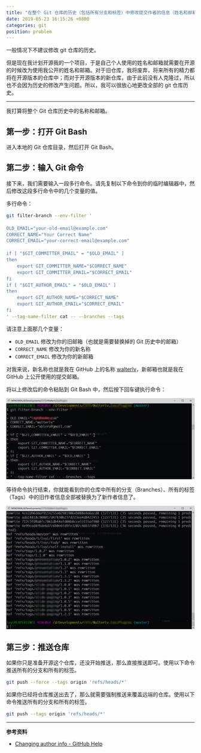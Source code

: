 ```yaml
---
title: "在整个 Git 仓库的历史（包括所有分支和标签）中修改提交作者的信息（姓名和邮箱）"
date: 2019-05-23 16:15:26 +0800
categories: git
position: problem
---
```


一般情况下不建议修改 git 仓库的历史。

但是现在我计划开源我的一个项目，于是自己个人使用的姓名和邮箱就需要在开源的时候改为使用我公开的姓名和邮箱。对于旧仓库，我将废弃，将来所有的精力都将在开源版本的仓库中；而对于开源版本的新仓库，由于此前没有人克隆过，所以也不会因为历史的修改产生问题。所以，我可以很放心地更改全部的 git 仓库历史。

---

我打算将整个 Git 仓库历史中的名称和邮箱。

## 第一步：打开 Git Bash

进入本地的 Git 仓库目录，然后打开 Git Bash。

## 第二步：输入 Git 命令

接下来，我们需要输入一段多行命令。请先复制以下命令到你的临时编辑器中，然后修改这段多行命令中的几个变量的值。

多行命令：

```bash
git filter-branch --env-filter '

OLD_EMAIL="your-old-email@example.com"
CORRECT_NAME="Your Correct Name"
CORRECT_EMAIL="your-correct-email@example.com"

if [ "$GIT_COMMITTER_EMAIL" = "$OLD_EMAIL" ]
then
    export GIT_COMMITTER_NAME="$CORRECT_NAME"
    export GIT_COMMITTER_EMAIL="$CORRECT_EMAIL"
fi
if [ "$GIT_AUTHOR_EMAIL" = "$OLD_EMAIL" ]
then
    export GIT_AUTHOR_NAME="$CORRECT_NAME"
    export GIT_AUTHOR_EMAIL="$CORRECT_EMAIL"
fi
' --tag-name-filter cat -- --branches --tags
```

请注意上面那几个变量：

- `OLD_EMAIL` 修改为你的旧邮箱（也就是需要替换掉的 Git 历史中的邮箱）
- `CORRECT_NAME` 修改为你的新名称
- `CORRECT_EMAIL` 修改为你的新邮箱

对我来说，新名称也就是我在 GitHub 上的名称 [walterlv](https://github.com/walterlv)，新邮箱也就是我在 GitHub 上公开使用的提交邮箱。

将以上修改后的命令粘贴到 Git Bash 中，然后按下回车键执行命令：

![执行命令](/static/posts/2019-05-23-16-07-59.png)

等待命令执行结束，你就能看到你的仓库中所有的分支（Branches）、所有的标签（Tags）中的旧作者信息全部被替换为了新作者信息了。

![执行结果](/static/posts/2019-05-23-16-06-39.png)

## 第三步：推送仓库

如果你只是准备开源这个仓库，还没开始推送，那么直接推送即可。使用以下命令推送所有的分支和所有的标签。

```bash
git push --force --tags origin 'refs/heads/*'
```

如果你已经将仓库推送出去了，那么就需要强制推送来覆盖远端的仓库。使用以下命令推送所有的分支和所有的标签。

```bash
git push --tags origin 'refs/heads/*'
```

---

**参考资料**

- [Changing author info - GitHub Help](https://help.github.com/en/articles/changing-author-info)
